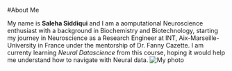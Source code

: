 #About Me

My name is **Saleha Siddiqui** and I am a aomputational Neuroscience enthusiast with a background in Biochemistry and Biotechnology, starting my journey in Neuroscience as a Research Engineer at INT, Aix-Marseille-University in France under the mentorship of Dr. Fanny Cazette.
I am currenty learning *Neural Datascience* from this course, hoping it would help me understand how to navigate with Neural data.
![My photo](https://media.licdn.com/dms/image/v2/D5603AQGyGukNyOiorA/profile-displayphoto-shrink_800_800/profile-displayphoto-shrink_800_800/0/1722621757053?e=1746662400&v=beta&t=g9jFUdCXtrIT8wPcBa6caWrFhzxgpMwXMdQyx-4b-ns)

